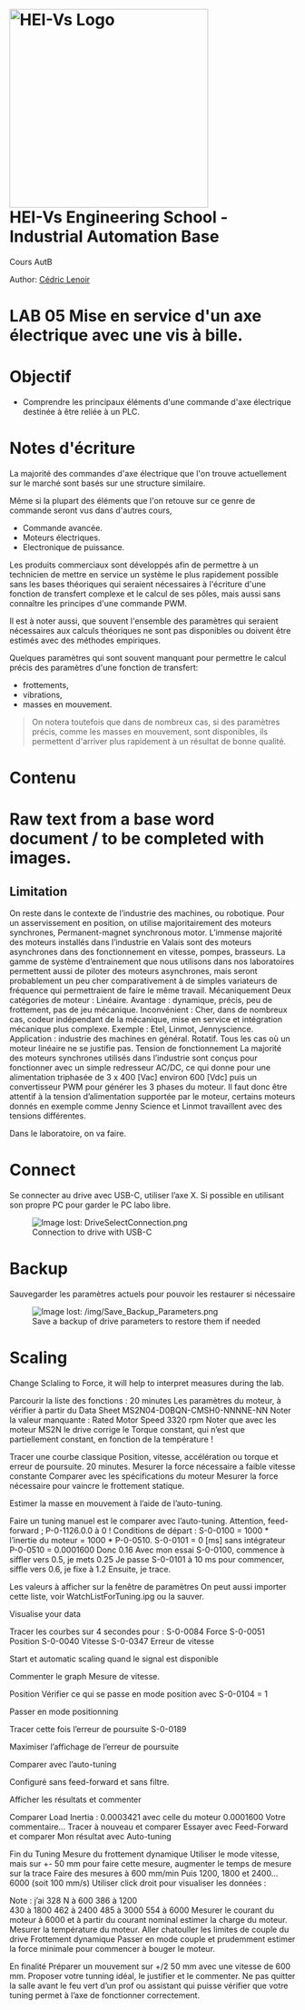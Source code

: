 <h1 align="left">
  <br>
  <img src="./img/hei-en.png" alt="HEI-Vs Logo" width="350">
  <br>
  HEI-Vs Engineering School - Industrial Automation Base
  <br>
</h1>

Cours AutB

Author: [Cédric Lenoir](mailto:cedric.lenoir@hevs.ch)

# LAB 05 Mise en service d'un axe électrique avec une vis à bille.

# Objectif
-   Comprendre les principaux éléments d'une commande d'axe électrique destinée à être reliée à un PLC.

# Notes d'écriture

La majorité des commandes d'axe électrique que l'on trouve actuellement sur le marché sont basés sur une structure similaire.

Même si la plupart des éléments que l'on retouve sur ce genre de commande seront vus dans d'autres cours,

-   Commande avancée.
-   Moteurs électriques.
-   Electronique de puissance.

Les produits commerciaux sont développés afin de permettre à un technicien de mettre en service un système le plus rapidement possible sans les bases théoriques qui seraient nécessaires à l'écriture d'une fonction de transfert complexe et le calcul de ses pôles, mais aussi sans connaître les principes d'une commande PWM.

Il est à noter aussi, que souvent l'ensemble des paramètres qui seraient nécessaires aux calculs théoriques ne sont pas disponibles ou doivent être estimés avec des méthodes empiriques.

Quelques paramètres qui sont souvent manquant pour permettre le calcul précis des paramètres d'une fonction de transfert:

-   frottements,
-   vibrations,
-   masses en mouvement.

> On notera toutefois que dans de nombreux cas, si des paramètres précis, comme les masses en mouvement, sont disponibles, ils permettent d'arriver plus rapidement à un résultat de bonne qualité. 

# Contenu

# Raw text from a base word document / to be completed with images.

## Limitation
On reste dans le contexte de l’industrie des machines, ou robotique. Pour un asservissement en position, on utilise majoritairement des moteurs synchrones, Permanent-magnet synchronous motor.
L’immense majorité des moteurs installés dans l’industrie en Valais sont des moteurs asynchrones dans des fonctionnement en vitesse, pompes, brasseurs. La gamme de système d’entrainement que nous utilisons dans nos laboratoires permettent aussi de piloter des moteurs asynchrones, mais seront probablement un peu cher comparativement à de simples variateurs de fréquence qui permettraient de faire le même travail.
Mécaniquement
Deux catégories de moteur :
	Linéaire.
Avantage : dynamique, précis, peu de frottement, pas de jeu mécanique.
Inconvénient : Cher, dans de nombreux cas, codeur indépendant de la mécanique, mise en service et intégration mécanique plus complexe.
Exemple : Etel, Linmot, Jennyscience.
Application : industrie des machines en général.
	Rotatif.
Tous les cas où un moteur linéaire ne se justifie pas.
Tension de fonctionnement
La majorité des moteurs synchrones utilisés dans l’industrie sont conçus pour fonctionner avec un simple redresseur AC/DC, ce qui donne pour une alimentation triphasée de 3 x 400 [Vac] environ 600 [Vdc] puis un convertisseur PWM pour générer les 3 phases du moteur.
Il faut donc être attentif à la tension d’alimentation supportée par le moteur, certains moteurs donnés en exemple comme Jenny Science et Linmot travaillent avec des tensions différentes.
 


Dans le laboratoire, on va faire.

# Connect

Se connecter au drive avec USB-C, utiliser l’axe X.
Si possible en utilisant son propre PC pour garder le PC labo libre.
 
<figure>
    <img src="./img/DriveSelectConnection.png"
         alt="Image lost: DriveSelectConnection.png">
    <figcaption>Connection to drive with USB-C</figcaption>
</figure>


# Backup
Sauvegarder les paramètres actuels pour pouvoir les restaurer si nécessaire
 
<figure>
    <img src="./img/Save_Backup_Parameters.png"
         alt="Image lost: /img/Save_Backup_Parameters.png">
    <figcaption>Save a backup of drive parameters to restore them if needed</figcaption>
</figure>

# Scaling
Change Sclaling to Force, it will help to interpret measures during the lab.
 
Parcourir la liste des fonctions : 20 minutes
Les paramètres du moteur, à vérifier à partir du Data Sheet MS2N04-D0BQN-CMSH0-NNNNE-NN
Noter la valeur manquante : Rated Motor Speed 3320 rpm
Noter que avec les moteur MS2N le drive corrige le Torque constant, qui n’est que partiellement constant, en fonction de la température !
 
Tracer une courbe classique Position, vitesse, accélération ou torque et erreur de poursuite. 20 minutes.
Mesurer la force nécessaire a faible vitesse constante
	Comparer avec les spécifications du moteur
Mesurer la force nécessaire pour vaincre le frottement statique.

Estimer la masse en mouvement à l’aide de l’auto-tuning.

Faire un tuning manuel est le comparer avec l’auto-tuning.
Attention, feed-forward ; P-0-1126.0.0 à 0 !
Conditions de départ :
S-0-0100 = 1000 * l’inertie du moteur = 1000 * P-0-0510.
S-0-0101 = 0 [ms] sans intégrateur
P-0-0510 = 0.0001600
Donc 0.16
Avec mon essai S-0-0100, commence à siffler vers 0.5, je mets 0.25
Je passe S-0-0101 à 10 ms pour commencer, siffle vers 0.6, je fixe à 1.2
Ensuite, je trace.
 
Les valeurs à afficher sur la fenêtre de paramètres
On peut aussi importer cette liste, voir WatchListForTuning.ipg ou la sauver.
 
Visualise your data
 
Tracer les courbes sur 4 secondes pour :
S-0-0084	Force
S-0-0051	Position
S-0-0040	Vitesse
S-0-0347	Erreur de vitesse

 
Start et automatic scaling quand le signal est disponible
 
Commenter le graph
Mesure de vitesse.
 
 
Position
Vérifier ce qui se passe en mode position avec S-0-0104 = 1
 
Passer en mode positionning
 
Tracer cette fois l’erreur de poursuite S-0-0189


Maximiser l’affichage de l’erreur de poursuite
 

Comparer avec l’auto-tuning
 
Configuré sans feed-forward et sans filtre.

 
 
Afficher les résultats et commenter

Comparer Load Inertia : 0.0003421 avec celle du moteur 0.0001600
Votre commentaire…
Tracer à nouveau et comparer
Essayer avec Feed-Forward et comparer
Mon résultat avec Auto-tuning
 
Fin du Tuning
Mesure du frottement dynamique
Utiliser le mode vitesse, mais sur +- 50 mm pour faire cette mesure, augmenter le temps de mesure sur la trace
Faire des mesures à 600 mm/min
Puis 1200, 1800 et 2400…6000 (soit 100 mm/s)
Utiliser click droit pour visualiser les données :
 
Note : j’ai 328 N à 600
386 à 1200	
430 à 1800
462 à 2400
485 à 3000
554 à 6000
Mesurer le courant du moteur à 6000 et à partir du courant nominal estimer la charge du moteur.
Mesurer la température du moteur.
Aller chatouller les limites de couple du drive
Frottement dynamique
Passer en mode couple et prudemment estimer la force minimale pour commencer à bouger le moteur.
 

En finalité
Préparer un mouvement sur +/2 50 mm avec une vitesse de 600 mm.
Proposer votre tunning idéal, le justifier et le commenter.
Ne pas quitter la salle avant le feu vert d’un prof ou assistant qui puisse vérifier que votre tuning permet à l’axe de fonctionner correctement.
